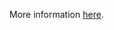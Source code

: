 More information [here](https://docs.bridgecrew.io/docs/ensure-aws-cloudfront-response-header-policy-enforces-strict-transport-security).
